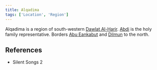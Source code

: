 ```yaml
---
title: Alqadima
tags: ['Location', 'Region']
---
```

Alqadima is a region of south-western [Dawlat Al-Harir](/_wiki/dawlat-al-harir.md). [Abdi](/_wiki/abdi.md) is the holy family representative. Borders [Abu Eankabut](/_wiki/abu-eankabut.md) and [Dilmun](/_wiki/dilmun.md) to the north.

## References
- Silent Songs 2
